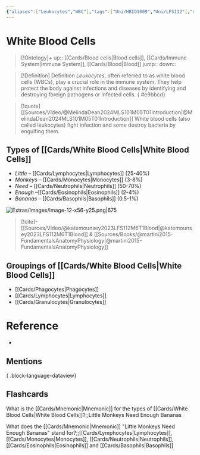 ```yaml
---
{"aliases":["Leukocytes","WBC"],"tags":["Uni/HBIO1009","Uni/LFS112"],"dg-publish":true,"permalink":"/cards/white-blood-cells/","dgPassFrontmatter":true}
---
```


# White Blood Cells

> [!Ontology]+
> up:: [[Cards/Blood cells\|Blood cells]], [[Cards/Immune System\|Immune System]], [[Cards/Blood\|Blood]]
> jump::
> down:: 

> [!Definition] Definition
> *Leukocytes*, often referred to as white blood cells (WBCs), play a crucial role in the immune system. They help protect the body against infections and diseases by identifying and destroying foreign pathogens or infected cells.
{ #e9bbcd}


> [!quote] [[Sources/Video/@MelindaDean2024MLS101M05T01Introduction\|@MelindaDean2024MLS101M05T01Introduction]]
> White blood cells (also called leukocytes) fight infection and some destroy bacteria by engulfing them.

## Types of [[Cards/White Blood Cells\|White Blood Cells]]

- *Little* – [[Cards/Lymphocytes\|Lymphocytes]] (25-40%)
- *Monkeys* – [[Cards/Monocytes\|Monocytes]] (3-8%)
- *Need* – [[Cards/Neutrophils\|Neutrophils]] (50-70%)
- *Enough* –[[Cards/Eosinophils\|Eosinophils]] (2-4%)
- *Bananas* – [[Cards/Basophils\|Basophils]] (0.5-1%)

![Extras/Images/image-12-x56-y25.png|675](/img/user/Extras/Images/image-12-x56-y25.png)

> [!cite]-
> [[Sources/Video/@katemounsey2023LFS112M6T1Blood\|@katemounsey2023LFS112M6T1Blood]] & [[Sources/Books/@martini2015-FundamentalsAnatomyPhysiology\|@martini2015-FundamentalsAnatomyPhysiology]]

## Groupings of [[Cards/White Blood Cells\|White Blood Cells]]

- [[Cards/Phagocytes\|Phagocytes]]
- [[Cards/Lymphocytes\|Lymphocytes]]
- [[Cards/Granulocytes\|Granulocytes]]

# Reference

- 

## Mentions


{ .block-language-dataview}

## Flashcards

What is the [[Cards/Mnemonic\|Mnemonic]] for the types of [[Cards/White Blood Cells\|White Blood Cells]]?;;Little Monkeys Need Enough Bananas
<!--SR:!2023-07-09,5,190-->
What does the [[Cards/Mnemonic\|Mnemonic]] "Little Monkeys Need Enough Bananas" stand for?;;[[Cards/Lymphocytes\|Lymphocytes]], [[Cards/Monocytes\|Monocytes]], [[Cards/Neutrophils\|Neutrophils]], [[Cards/Eosinophils\|Eosinophils]] and [[Cards/Basophils\|Basophils]]
<!--SR:!2023-10-23,111,250-->